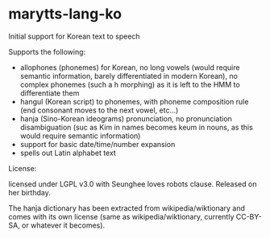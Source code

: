 marytts-lang-ko
===============

Initial support for Korean text to speech

Supports the following:
- allophones (phonemes) for Korean, no long vowels (would require semantic information, barely differentiated in modern Korean), no complex phonemes (such a h morphing) as it is left to the HMM to differentiate them
- hangul (Korean script) to phonemes, with phoneme composition rule (end consonant moves to the next vowel, etc...)
- hanja (Sino-Korean ideograms) pronunciation, no pronunciation disambiguation (suc as Kim in names becomes keum in nouns, as this would require semantic information)
- support for basic date/time/number expansion
- spells out Latin alphabet text

License: 

licensed under LGPL v3.0 with Seunghee loves robots clause. Released on her birthday.

The hanja dictionary has been extracted from wikipedia/wiktionary and comes with its own license (same as wikipedia/wiktionary, currently CC-BY-SA, or whatever it becomes).
